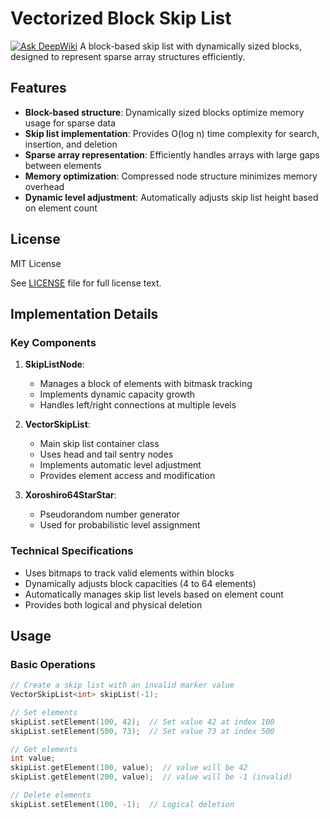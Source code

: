 # Vectorized Block Skip List
[![Ask DeepWiki](https://deepwiki.com/badge.svg)](https://deepwiki.com/IMSDcrueoft/Vectorized-Block-Skip-List)
A block-based skip list with dynamically sized blocks, designed to represent sparse array structures efficiently.

## Features

- **Block-based structure**: Dynamically sized blocks optimize memory usage for sparse data
- **Skip list implementation**: Provides O(log n) time complexity for search, insertion, and deletion
- **Sparse array representation**: Efficiently handles arrays with large gaps between elements
- **Memory optimization**: Compressed node structure minimizes memory overhead
- **Dynamic level adjustment**: Automatically adjusts skip list height based on element count

## License

MIT License

See [LICENSE](LICENSE) file for full license text.

## Implementation Details

### Key Components

1. **SkipListNode**:
   - Manages a block of elements with bitmask tracking
   - Implements dynamic capacity growth
   - Handles left/right connections at multiple levels

2. **VectorSkipList**:
   - Main skip list container class
   - Uses head and tail sentry nodes
   - Implements automatic level adjustment
   - Provides element access and modification

3. **Xoroshiro64StarStar**:
   - Pseudorandom number generator
   - Used for probabilistic level assignment

### Technical Specifications

- Uses bitmaps to track valid elements within blocks
- Dynamically adjusts block capacities (4 to 64 elements)
- Automatically manages skip list levels based on element count
- Provides both logical and physical deletion

## Usage

### Basic Operations

```cpp
// Create a skip list with an invalid marker value
VectorSkipList<int> skipList(-1);

// Set elements
skipList.setElement(100, 42);  // Set value 42 at index 100
skipList.setElement(500, 73);  // Set value 73 at index 500

// Get elements
int value;
skipList.getElement(100, value);  // value will be 42
skipList.getElement(200, value);  // value will be -1 (invalid)

// Delete elements
skipList.setElement(100, -1);  // Logical deletion